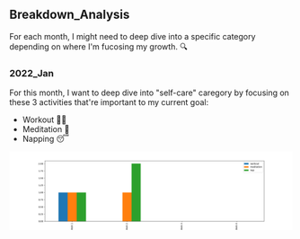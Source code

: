 ## Breakdown_Analysis
For each month, I might need to deep dive into a specific category depending on where I'm fucosing my growth. 🔍

### 2022_Jan
For this month, I want to deep dive into "self-care" caregory by focusing on these 3 activities that're important to my current goal:
- Workout 🏋️‍♀️
- Meditation 🍃
- Napping 😴

![img](https://github.com/krystinli/Time_Management/blob/main/img/2022_Jan_Tracking.png)
